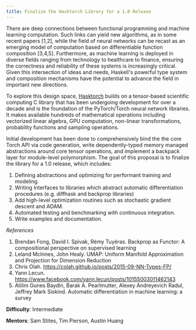 ```yaml
---
title: Finalize the Hasktorch Library for a 1.0 Release
---
```


There are deep connections between functional programming and machine learning computation. Such links can yield new algorithms, as in some recent papers [1,2], while the field of neural networks can be recast as an emerging model of computation based on differentiable function composition [3,4,5]. Furthermore, as machine learning is deployed in diverse fields ranging from technology to healthcare to finance, ensuring the correctness and reliability of these systems is increasingly critical. Given this intersection of ideas and needs, Haskell's powerful type system and composition mechanisms have the potential to advance the field in important new directions.

To explore this design space, [Hasktorch](https://github.com/hasktorch/hasktorch) builds on a tensor-based scientific computing C library that has been undergoing development for over a decade and is the foundation of the PyTorch/Torch neural network libraries. It makes available hundreds of mathematical operations including vectorized linear algebra, GPU computation, non-linear transformations, probability functions and sampling operations.

Initial development has been done to comprehensively bind the the core Torch API via code generation, write dependently-typed memory managed abstractions around core tensor operations, and implement a backpack layer for module-level polymorphism. The goal of this proposal is to finalize the library for a 1.0 release, which includes:

1. Defining abstractions and optimizing for performant training and modeling.
2. Writing Interfaces to libraries which abstract automatic differentiation procedures (e.g. diffhask and backprop libraries)
3. Add high-level optimization routines such as stochastic gradient descent and ADAM.
4. Automated testing and benchmarking with continuous integration.
5. Write examples and documentation.

*References*

1. Brendan Fong, David I. Spivak, Rémy Tuyéras. Backprop as Functor: A compositional perspective on supervised learning
2. Leland McInnes, John Healy. UMAP: Uniform Manifold Approximation and Projection for Dimension Reduction
3. Chris Olah. https://colah.github.io/posts/2015-09-NN-Types-FP/
4. Yann Lecun. https://www.facebook.com/yann.lecun/posts/10155003011462143
5. Atilim Gunes Baydin, Barak A. Pearlmutter, Alexey Andreyevich Radul, Jeffrey Mark Siskind. Automatic differentiation in machine learning: a survey

**Difficulty**: Intermediate

**Mentors**: Sam Stites, Tim Pierson, Austin Huang